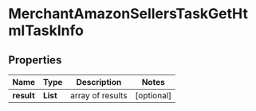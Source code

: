 # MerchantAmazonSellersTaskGetHtmlTaskInfo


## Properties

| Name | Type | Description | Notes |
|------------ | ------------- | ------------- | -------------|
**result** | **List<MerchantAmazonSellersTaskGetHtmlResultInfo>** | array of results |[optional]|